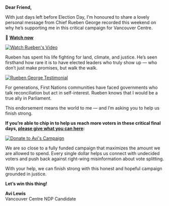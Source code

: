 **Dear Friend,**

With just days left before Election Day, I’m honoured to share a lovely personal message from Chief Rueben George recorded this weekend on why he’s supporting me in this critical campaign for Vancouver Centre.

🎥 **[Watch now](https://youtube.com/shorts/0BV0BB_polQ)**

[![Watch Rueben's Video](https://assets.nationbuilder.com/vcndp/mailings/1341/attachments/original/Watch_Rueben.jpg?1745271868)](https://youtube.com/shorts/0BV0BB_polQ)

Rueben has spent his life fighting for land, climate, and justice. He’s seen firsthand how rare it is to have elected leaders who truly show up — who don’t just make promises, but walk the walk.

[![Rueben George Testimonial](https://assets.nationbuilder.com/vcndp/mailings/1341/attachments/original/Ruben_on_Avi.png?1745271247)](https://www.voteavi.ca/donate-rueben)

For generations, First Nations communities have faced governments who talk reconciliation but act in self-interest. Rueben knows that I would be a true ally in Parliament.

This endorsement means the world to me — and I’m asking you to help us finish strong.

**If you’re able to chip in to help us reach more voters in these critical final days, [please give what you can here](https://www.voteavi.ca/donate-rueben):**

[![Donate to Avi's Campaign](https://assets.nationbuilder.com/vcndp/themes/63f91f212c083b0cc9b0c6f0/attachments/original/Donate_Button.png)](https://www.voteavi.ca/donate-rueben)

We are so close to a fully funded campaign that maximizes the amount we are allowed to spend. Every single dollar helps us connect with undecided voters and push back against right-wing misinformation about vote splitting.

With your help, we can finish strong with this honest and hopeful campaign grounded in justice.

**Let’s win this thing!**

**Avi Lewis**  
Vancouver Centre NDP Candidate
